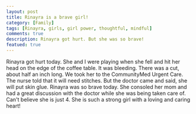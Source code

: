 ```yaml
---
layout: post
title: Rinayra is a brave girl!
category: [Family]
tags: [Rinayra, girls, girl power, thoughtful, mindful]
comments: true
description: Rinayra got hurt. But she was so brave!
featued: true
---
```


Rinayra got hurt today. She and I were playing when she fell and hit her head on the edge of the coffee table. It was bleeding. There was a cut, about half an inch long. We took her to the CommunityMed Urgent Care. The nurse  told that it will need stitches. But the doctor came and said, she will put skin glue. Rinayra was so brave today. She consoled her mom and had a great discussion with the doctor while she was being taken care of. Can't believe she is just 4. She is such a strong girl with a loving and caring heart! 



